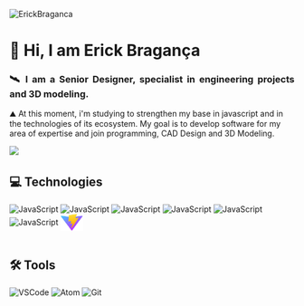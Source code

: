 <p align="left"><img src="https://komarev.com/ghpvc/?username=ErickBraganca" alt="ErickBraganca" /></p>

<h1 align = "justify">🚩  Hi, I am Erick Bragança</h1>
<h3 align = "justify">🛰  I am a Senior Designer, specialist in engineering projects and 3D modeling.</h3>


⛰ At this moment, i'm studying to strengthen my base in javascript and in the technologies of its ecosystem.
My goal is to develop software for my area of expertise and join programming, CAD Design and 3D Modeling.

<a href="https://www.linkedin.com/in/erickbraganca" alt="Linkedin">
  <img src="https://img.shields.io/badge/-Linkedin-blue?style=for-the-badge&logo=Linkedin&logoColor=FFFFFF&link=https://www.linkedin.com/in/erickbraganca"/>
</a>

## 💻 Technologies
<div style="display: inline_block">
  <img align="center" alt="JavaScript" height="30" width="40" src="https://cdn.jsdelivr.net/gh/devicons/devicon/icons/html5/html5-original.svg" />
  <img align="center" alt="JavaScript" height="30" width="40" src="https://cdn.jsdelivr.net/gh/devicons/devicon/icons/css3/css3-original.svg" />
  <img align="center" alt="JavaScript" height="30" width="40" src="https://cdn.jsdelivr.net/gh/devicons/devicon/icons/javascript/javascript-original.svg" />
  <img align="center" alt="JavaScript" height="30" width="40" src="https://cdn.jsdelivr.net/gh/devicons/devicon/icons/nodejs/nodejs-original.svg" />
  <img align="center" alt="JavaScript" height="30" width="40" src="https://cdn.jsdelivr.net/gh/devicons/devicon/icons/vuejs/vuejs-original.svg" />
  <img align="center" alt="JavaScript" height="30" width="40" src="https://cdn.jsdelivr.net/gh/devicons/devicon/icons/electron/electron-original.svg" />
  <img align="center" alt="JavaScript" height="30" width="40" src="https://github.com/ErickBraganca/javascript-training-projects/blob/b5e15f2976894b6e54bd9ab759972d788447b8b9/2-Intermediate-Level/2-Some-Time-Server/favicon.svg" />
</div><br>

## 🛠 Tools
<div style="display: inline_block">
  <img align="center" alt="VSCode" height="30" width="40" src="https://cdn.jsdelivr.net/gh/devicons/devicon/icons/vscode/vscode-original.svg" />
  <img align="center" alt="Atom" height="30" width="40" src="https://cdn.jsdelivr.net/gh/devicons/devicon/icons/atom/atom-original.svg" />
  <img align="center" alt="Git" height="30" width="40" src="https://cdn.jsdelivr.net/gh/devicons/devicon/icons/git/git-original.svg" />
</div><br>



 

